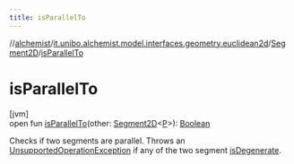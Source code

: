 ```yaml
---
title: isParallelTo
---
```

//[alchemist](../../../index.html)/[it.unibo.alchemist.model.interfaces.geometry.euclidean2d](../index.html)/[Segment2D](index.html)/[isParallelTo](is-parallel-to.html)



# isParallelTo



[jvm]\
open fun [isParallelTo](is-parallel-to.html)(other: [Segment2D](index.html)<[P](index.html)>): [Boolean](https://kotlinlang.org/api/latest/jvm/stdlib/kotlin/-boolean/index.html)



Checks if two segments are parallel. Throws an [UnsupportedOperationException](https://docs.oracle.com/javase/8/docs/api/java/lang/UnsupportedOperationException.html) if any of the two segment [isDegenerate](is-degenerate.html).




